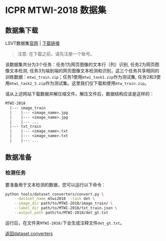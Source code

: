 # ICPR MTWI-2018 数据集

## 数据集下载

LSVT数据集[官网](https://tianchi.aliyun.com/competition/entrance/231651/introduction) | [下载链接](https://tianchi.aliyun.com/dataset/137084?t=1687249173526)

> 注意: 在下载之前，请先注册一个账号。

该数据集共分为3个任务：任务1为网页图像的文本行（列）识别, 任务2为网页图像文本检测, 任务3为端到端的网页图像文本检测和识别，这三个任务共享相同的训练数据：`mtwi_train.zip`；任务1使用`mtwi_task1.zip`作为测试集, 任务2和3使用`mtwi_task2_3.zip`作为测试集。这里我们仅下载和使用`mtw_train.zip`。


请从上述网站下载数据并解压缩文件。解压文件后，数据结构应该是这样的：
```txt
MTWI-2018
  |--- image_train
  |    |--- <image_name>.jpg
  |    |--- <image_name>.jpg
  |    |--- ...
  |--- txt_train
  |    |--- <image_name>.txt
  |    |--- <image_name>.txt
  |    |--- ...
```

## 数据准备

### 检测任务

要准备用于文本检测的数据，您可以运行以下命令：

```bash
python tools/dataset_converters/convert.py \
    --dataset_name mtwi2018 --task det \
    --image_dir path/to/MTWI-2018/image_train/ \
    --label_dir path/to/MTWI-2018/txt_train.json \
    --output_path path/to/MTWI-2018/det_gt.txt
```

运行后，在文件夹`MTWI-2018/`下会生成注释文件`det_gt.txt`。

[返回dataset converters](converters.md)
